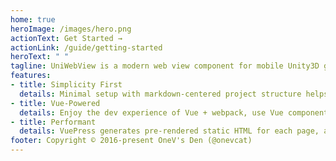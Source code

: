 ```yaml
---
home: true
heroImage: /images/hero.png
actionText: Get Started →
actionLink: /guide/getting-started
heroText: " "
tagline: UniWebView is a modern web view component for mobile Unity3D games. Integrating web content to your games was never easier.
features:
- title: Simplicity First
  details: Minimal setup with markdown-centered project structure helps you focus on writing.
- title: Vue-Powered
  details: Enjoy the dev experience of Vue + webpack, use Vue components in markdown, and develop custom themes with Vue.
- title: Performant
  details: VuePress generates pre-rendered static HTML for each page, and runs as an SPA once a page is loaded.
footer: Copyright © 2016-present OneV's Den (@onevcat)
---
```

